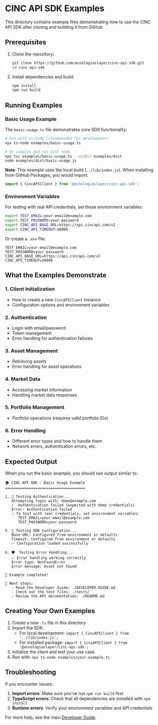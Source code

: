 # CINC API SDK Examples

This directory contains example files demonstrating how to use the CINC API SDK after cloning and building it from GitHub.

## Prerequisites

1. Clone the repository:
   ```bash
   git clone https://github.com/acnologiaslayer/cinc-api-sdk.git
   cd cinc-api-sdk
   ```

2. Install dependencies and build:
   ```bash
   npm install
   npm run build
   ```

## Running Examples

### Basic Usage Example

The `basic-usage.ts` file demonstrates core SDK functionality:

```bash
# Run with ts-node (recommended for development)
npx ts-node examples/basic-usage.ts

# Or compile and run with node
npx tsc examples/basic-usage.ts --outDir examples/dist
node examples/dist/basic-usage.js
```

**Note**: This example uses the local build (`../lib/index.js`). When installing from GitHub Packages, you would import:
```typescript
import { CincAPIClient } from '@acnologiaslayer/cinc-api-sdk';
```

### Environment Variables

For testing with real API credentials, set these environment variables:

```bash
export TEST_EMAIL=your-email@example.com
export TEST_PASSWORD=your-password
export CINC_API_BASE_URL=https://api.cincapi.com/v2
export CINC_API_TIMEOUT=30000
```

Or create a `.env` file:

```env
TEST_EMAIL=your-email@example.com
TEST_PASSWORD=your-password
CINC_API_BASE_URL=https://api.cincapi.com/v2
CINC_API_TIMEOUT=30000
```

## What the Examples Demonstrate

### 1. Client Initialization
- How to create a new `CincAPIClient` instance
- Configuration options and environment variables

### 2. Authentication
- Login with email/password
- Token management
- Error handling for authentication failures

### 3. Asset Management
- Retrieving assets
- Error handling for asset operations

### 4. Market Data
- Accessing market information
- Handling market data responses

### 5. Portfolio Management
- Portfolio operations (requires valid portfolio IDs)

### 6. Error Handling
- Different error types and how to handle them
- Network errors, authentication errors, etc.

## Expected Output

When you run the basic example, you should see output similar to:

```
🏠 CINC API SDK - Basic Usage Example
=====================================

1. 🔐 Testing Authentication...
   Attempting login with: demo@example.com
   ⚠️  Authentication failed (expected with demo credentials)
   Error: Authentication failed
   💡 To test with real credentials, set environment variables:
      TEST_EMAIL=your-email@example.com
      TEST_PASSWORD=your-password

5. 🔧 Testing SDK Configuration...
   Base URL: Configured from environment or defaults
   Timeout: Configured from environment or defaults
   ✅ Configuration loaded successfully

6. 🛡️  Testing Error Handling...
   ✅ Error handling working correctly
   Error type: NotFoundError
   Error message: Asset not found

🎉 Example completed!

📖 Next steps:
   - Read the Developer Guide: ./DEVELOPER-GUIDE.md
   - Check out the test files: ./tests/
   - Review the API documentation: ./README.md
```

## Creating Your Own Examples

1. Create a new `.ts` file in this directory
2. Import the SDK: 
   - For local development: `import { CincAPIClient } from '../lib/index.js';`
   - For installed package: `import { CincAPIClient } from '@acnologiaslayer/cinc-api-sdk';`
3. Initialize the client and test your use case
4. Run with: `npx ts-node examples/your-example.ts`

## Troubleshooting

If you encounter issues:

1. **Import errors**: Make sure you've run `npm run build` first
2. **TypeScript errors**: Check that all dependencies are installed with `npm install`
3. **Runtime errors**: Verify your environment variables and API credentials

For more help, see the main [Developer Guide](../DEVELOPER-GUIDE.md).
